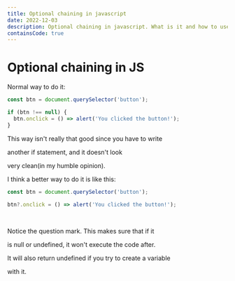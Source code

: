 ```yaml
---
title: Optional chaining in javascript
date: 2022-12-03
description: Optional chaining in javascript. What is it and how to use it
containsCode: true
---
```


# Optional chaining in JS

Normal way to do it:

```javascript
const btn = document.querySelector('button');

if (btn !== null) {
  btn.onclick = () => alert('You clicked the button!');
}
```

This way isn't really that good since you have to write

another if statement, and it doesn't look

very clean(in my humble opinion).
<br>

I think a better way to do it is like this:

```javascript
const btn = document.querySelector('button');

btn?.onclick = () => alert('You clicked the button!');
```

<br>

Notice the question mark. This makes sure that if it

is null or undefined, it won't execute the code after.

It will also return undefined if you try to create a variable

with it.
